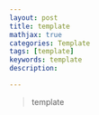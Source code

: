 ```yaml
---
layout: post
title: template
mathjax: true
categories: Template
tags: [template]
keywords: template
description: 

---
```


> template

